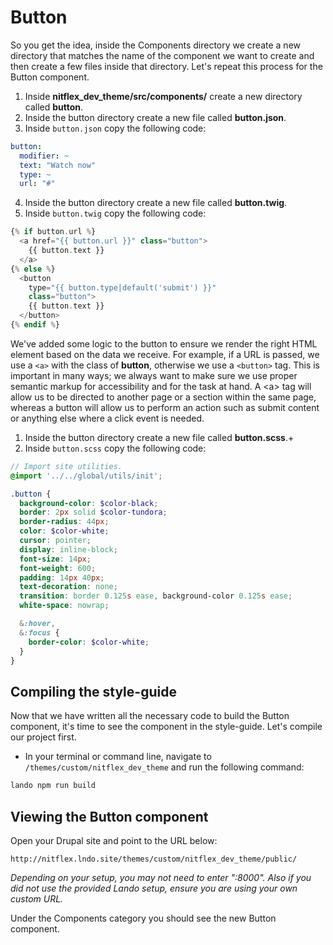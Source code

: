 # Button

So you get the idea, inside the Components directory we create a new directory that matches the name of the component we want to create and then create a few files inside that directory. Let's repeat this process for the Button component.

1. Inside **nitflex\_dev\_theme/src/components/** create a new directory called **button**.
2. Inside the button directory create a new file called **button.json**.
3. Inside `button.json` copy the following code:

```yaml
button:
  modifier: ~
  text: "Watch now"
  type: ~
  url: "#"
```

4. Inside the button directory create a new file called **button.twig**.
5. Inside `button.twig` copy the following code:

```php
{% if button.url %}
  <a href="{{ button.url }}" class="button">
    {{ button.text }}
  </a>
{% else %}
  <button
    type="{{ button.type|default('submit') }}"
    class="button">
    {{ button.text }}
  </button>
{% endif %}
```

We've added some logic to the button to ensure we render the right HTML element based on the data we receive. For example, if a URL is passed, we use a `<a>` with the class of **button**, otherwise we use a `<button>` tag. This is important in many ways; we always want to make sure we use proper semantic markup for accessibility and for the task at hand. A &lt;a&gt; tag will allow us to be directed to another page or a section within the same page, whereas a button will allow us to perform an action such as submit content or anything else where a click event is needed.

1. Inside the button directory create a new file called **button.scss**.+
2. Inside `button.scss` copy the following code:

```scss
// Import site utilities.
@import '../../global/utils/init';

.button {
  background-color: $color-black;
  border: 2px solid $color-tundora;
  border-radius: 44px;
  color: $color-white;
  cursor: pointer;
  display: inline-block;
  font-size: 14px;
  font-weight: 600;
  padding: 14px 40px;
  text-decoration: none;
  transition: border 0.125s ease, background-color 0.125s ease;
  white-space: nowrap;

  &:hover,
  &:focus {
    border-color: $color-white;
  }
}
```

## Compiling the style-guide

Now that we have written all the necessary code to build the Button component, it's time to see the component in the style-guide. Let's compile our project first.

* In your terminal or command line, navigate to `/themes/custom/nitflex_dev_theme` and run the following command:

```bash
lando npm run build
```

## Viewing the Button component

Open your Drupal site and point to the URL below:

```text
http://nitflex.lndo.site/themes/custom/nitflex_dev_theme/public/
```

_Depending on your setup, you may not need to enter ":8000". Also if you did not use the provided Lando setup, ensure you are using your own custom URL._

Under the Components category you should see the new Button component.
